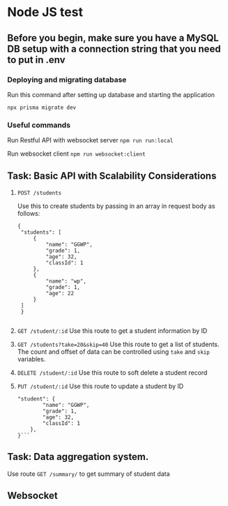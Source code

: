 # Node JS test

## Before you begin, make sure you have a MySQL DB setup with a connection string that you need to put in .env

### Deploying and migrating database

Run this command after setting up database and starting the application

```npx prisma migrate dev```


### Useful commands
Run Restful API with websocket server
`npm run run:local`

Run websocket client
`npm run websocket:client`


## Task: Basic API with Scalability Considerations
1. `POST /students`

   Use this to create students by passing in an array in request body as follows:
   ```
   {
	"students": [
		{
			"name": "GGWP",
			"grade": 1,
			"age": 32,
			"classId": 1
		},
		{
			"name": "wp",
			"grade": 1,
			"age": 22
		}
	]
    }
    
2. `GET /student/:id`
  Use this route to get a student information by ID
3. `GET /students?take=20&skip=40`
  Use this route to get a list of students.
  The count and offset of data can be controlled using `take` and `skip` variables.
4. `DELETE /student/:id`
    Use this route to soft delete a student record
5. `PUT /student/:id`
    Use this route to update a student by ID
    ```{
	"student": {
			"name": "GGWP",
			"grade": 1,
			"age": 32,
			"classId": 1
		},
    }```

## Task: Data aggregation system.
Use route `GET /summary/` to get summary of student data

## Websocket


